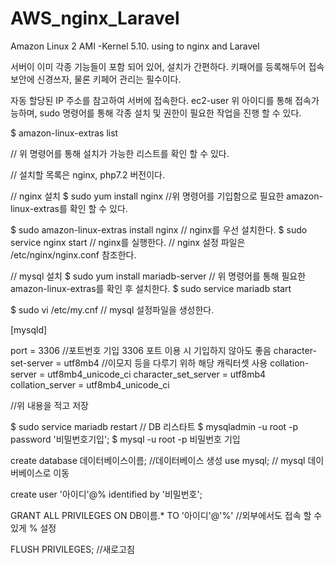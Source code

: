 # AWS_nginx_Laravel
Amazon Linux 2 AMI -Kernel 5.10. 
using to nginx and Laravel

서버이 이미 각종 기능들이 포함 되어 있어, 설치가 간편하다.
키패어를 등록해두어 접속 보안에 신경쓰자, 물론 키페어 관리는 필수이다.

자동 할당된 IP 주소를 참고하여 서버에 접속한다.
ec2-user
위 아이디를 통해 접속가능하며, sudo 명령어를 통해 각종 설치 및 권한이 필요한 작업을 진행 할 수 있다.


$ amazon-linux-extras list

// 위 명령어를 통해 설치가 가능한 리스트를 확인 할 수 있다.

// 설치할 목록은 nginx, php7.2 버전이다.

// nginx 설치
$ sudo yum install nginx
//위 명령어를 기입함으로 필요한 amazon-linux-extras를 확인 할 수 있다.

$ sudo amazon-linux-extras install nginx
// nginx를 우선 설치한다.
$ sudo service nginx start
// nginx를 실행한다.
// nginx 설정 파일은 /etc/nginx/nginx.conf 참조한다.


// mysql 설치
$ sudo yum install mariadb-server
// 위 명령어를 통해 필요한 amazon-linux-extras를 확인 후 설치한다.
$ sudo service mariadb start

$ sudo vi /etc/my.cnf
// mysql 설정파일을 생성한다.

[mysqld]

port = 3306 
//포트번호 기입 3306 포트 이용 시 기입하지 않아도 좋음
character-set-server = utf8mb4 
//이모지 등을 다루기 위하 해당 캐릭터셋 사용
collation-server = utf8mb4_unicode_ci
character_set_server = utf8mb4
collation_server = utf8mb4_unicode_ci

//위 내용을 적고 저장

$ sudo service mariadb restart
// DB 리스타트
$ mysqladmin -u root -p password '비밀번호기입';
$ mysql -u root -p
비밀번호 기입

create database 데이터베이스이름;
//데이터베이스 생성
use mysql;
// mysql 데이버베이스로 이동

create user '아이디'@% identified by '비밀번호'; 

GRANT ALL PRIVILEGES ON DB이름.* TO '아이디'@'%'
//외부에서도 접속 할 수있게 % 설정

FLUSH PRIVILEGES;
//새로고침








